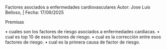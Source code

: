 Factores asociados a enfermedades cardiovasculares
Autor: Jose Luis Belloso, | Fecha: 17/09/2025

Premisas

• cuales son los factores de riesgo asociados a enfermedades cardiacas.
• cual es top 10 de esos factores de riesgo.
• cual es la corrección entre esos factores de riesgo.
• cual es la primera causa de factor de riesgo.

